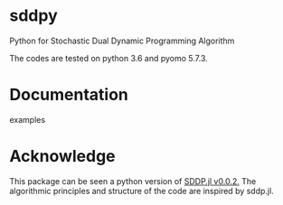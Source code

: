 # sddpy
Python for Stochastic Dual Dynamic Programming Algorithm

The codes are tested on python 3.6 and pyomo 5.7.3.

# Documentation

examples

# Acknowledge 

This package can be seen a python version of  [SDDP.jl v0.0.2.](https://github.com/odow/SDDP.jl/tree/v0.0.2/src) The algorithmic principles and structure of the code are inspired by sddp.jl.

